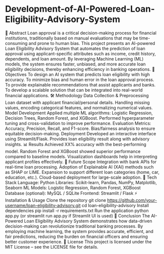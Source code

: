 # Development-of-AI-Powered-Loan-Eligibility-Advisory-System
📖 Abstract
Loan approval is a critical decision-making process for financial institutions, traditionally based on manual evaluations that may be time-consuming and prone to human bias. This project presents an AI-powered Loan Eligibility Advisory System that automates the prediction of loan approval using applicant-specific attributes such as income, credit history, dependents, and loan amount. By leveraging Machine Learning (ML) models, the system ensures faster, unbiased, and more accurate loan eligibility decisions, thereby enhancing efficiency in banking operations.
🎯 Objectives
To design an AI system that predicts loan eligibility with high accuracy.
To minimize bias and human error in the loan approval process.
To provide explainable recommendations that assist applicants and banks.
To develop a scalable solution that can be integrated into real-world financial applications.
🛠️ Methodology
Data Collection & Preprocessing
Loan dataset with applicant financial/personal details.
Handling missing values, encoding categorical features, and normalizing numerical values.
Model Development
Applied multiple ML algorithms: Logistic Regression, Decision Trees, Random Forest, and XGBoost.
Performed hyperparameter tuning and cross-validation to improve performance.
Evaluation
Metrics: Accuracy, Precision, Recall, and F1-score.
Bias/fairness analysis to ensure equitable decision-making.
Deployment
Developed an interactive interface using Streamlit/Flask.
Provides loan eligibility result along with advisory insights.
📊 Results
Achieved XX% accuracy with the best-performing model.
Random Forest and XGBoost showed superior performance compared to baseline models.
Visualization dashboards help in interpreting applicant profiles effectively.
🔮 Future Scope
Integration with bank APIs for real-time loan processing.
Adoption of Explainable AI (XAI) methods such as SHAP or LIME.
Expansion to support different loan categories (home, car, education, etc.).
Cloud-based deployment for large-scale adoption.
📂 Tech Stack
Language: Python
Libraries: Scikit-learn, Pandas, NumPy, Matplotlib, Seaborn
ML Models: Logistic Regression, Random Forest, XGBoost
Database (optional): MySQL / SQLite
Frontend: Streamlit / Flask
⚡ Installation & Usage
Clone the repository
git clone https://github.com/your-username/loan-eligibility-advisory.git
cd loan-eligibility-advisory
Install dependencies
pip install -r requirements.txt
Run the application
python app.py
(or streamlit run app.py if Streamlit UI is used)
📜 Conclusion
The AI-Powered Loan Eligibility Advisory System demonstrates how data-driven decision-making can revolutionize traditional banking processes. By employing machine learning, the system provides accurate, efficient, and fair predictions, reducing the burden on financial officers and ensuring better customer experience.
📜 License
This project is licensed under the MIT License – see the LICENSE file for details.
